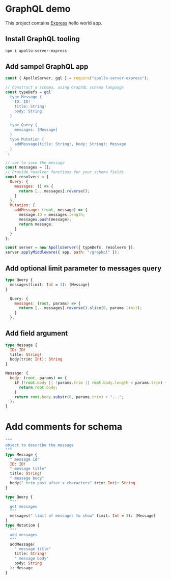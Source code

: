 # GraphQL demo

This project contains [Express](https://expressjs.com/) hello world app.

## Install GraphQL tooling

```bash
npm i apollo-server-express
```

## Add sampel GraphQL app

```js
const { ApolloServer, gql } = require("apollo-server-express");

// Construct a schema, using GraphQL schema language
const typeDefs = gql`
  type Message {
    ID: ID!
    title: String!
    body: String
  }

  type Query {
    messages: [Message]
  }
  type Mutation {
    addMessage(title: String!, body: String): Message
  }
`;

// var to save the message
const messages = [];
// Provide resolver functions for your schema fields
const resolvers = {
  Query: {
    messages: () => {
      return [...messages].reverse();
    }
  },
  Mutation: {
    addMessage: (root, message) => {
      message.ID = messages.length;
      messages.push(message);
      return message;
    }
  }
};

const server = new ApolloServer({ typeDefs, resolvers });
server.applyMiddleware({ app, path: "/graphql" });
```

## Add optional limit parameter to messages query

```graphql
type Query {
  messages(limit: Int = 3): [Message]
}
```

```js
  Query: {
    messages: (root, params) => {
      return [...messages].reverse().slice(0, params.limit);
    }
  },
```

## Add field argument

```graphql
type Message {
  ID: ID!
  title: String!
  body(trim: Int): String
}
```

```js
Message: {
  body: (root, params) => {
    if (!root.body || !params.trim || root.body.length < params.trim) {
      return root.body;
    }
    return root.body.substr(0, params.trim) + "...";
  };
}
```

# Add comments for schema

```graphql
"""
object to describe the message
"""
type Message {
  " message id"
  ID: ID!
  " message title"
  title: String!
  " message body"
  body(" trim post after x characters" trim: Int): String
}

type Query {
  """
  get messages
  """
  messages(" limit of messages to show" limit: Int = 3): [Message]
}
type Mutation {
  """
  add messages
  """
  addMessage(
    " message title"
    title: String!
    " message body"
    body: String
  ): Message
}
```
